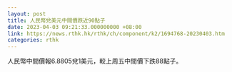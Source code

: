 ```yaml
---
layout: post
title: 人民幣兌美元中間價跌近90點子
date: 2023-04-03 09:21:33.000000000 +08:00
link: https://news.rthk.hk/rthk/ch/component/k2/1694768-20230403.htm
categories: rthk
---
```


人民幣中間價報6.8805兌1美元，較上周五中間價下跌88點子。
